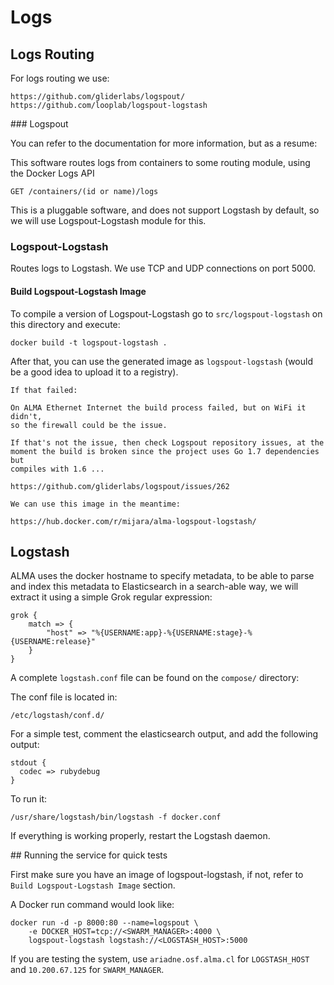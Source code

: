 # Logs

## Logs Routing

For logs routing we use:

    https://github.com/gliderlabs/logspout/
    https://github.com/looplab/logspout-logstash

### Logspout

You can refer to the documentation for more information, but as a resume:

This software routes logs from containers to some routing module, using the
Docker Logs API

```
GET /containers/(id or name)/logs
```

This is a pluggable software, and does not support Logstash by default, so we
will use Logspout-Logstash module for this.

### Logspout-Logstash

Routes logs to Logstash. We use TCP and UDP connections on port 5000.

#### Build Logspout-Logstash Image

To compile a version of Logspout-Logstash go to `src/logspout-logstash` on this
directory and execute:

```
docker build -t logspout-logstash .
```

After that, you can use the generated image as `logspout-logstash` (would be a
good idea to upload it to a registry).

    If that failed:

    On ALMA Ethernet Internet the build process failed, but on WiFi it didn't,
    so the firewall could be the issue.

    If that's not the issue, then check Logspout repository issues, at the
    moment the build is broken since the project uses Go 1.7 dependencies but
    compiles with 1.6 ...

    https://github.com/gliderlabs/logspout/issues/262

    We can use this image in the meantime:

    https://hub.docker.com/r/mijara/alma-logspout-logstash/

## Logstash

ALMA uses the docker hostname to specify metadata, to be able to parse and index
this metadata to Elasticsearch in a search-able way, we will extract it using
a simple Grok regular expression:

```
grok {
    match => {
        "host" => "%{USERNAME:app}-%{USERNAME:stage}-%{USERNAME:release}"
    }
}
```

A complete `logstash.conf` file can be found on the `compose/` directory:

The conf file is located in:
```
/etc/logstash/conf.d/
```

For a simple test, comment the elasticsearch output, and add the following
output:
```
stdout {
  codec => rubydebug
}
```

To run it:
```
/usr/share/logstash/bin/logstash -f docker.conf
```

If everything is working properly, restart the Logstash daemon.

## Running the service for quick tests

First make sure you have an image of logspout-logstash, if not, refer to
`Build Logspout-Logstash Image` section.

A Docker run command would look like:

```
docker run -d -p 8000:80 --name=logspout \
    -e DOCKER_HOST=tcp://<SWARM_MANAGER>:4000 \
    logspout-logstash logstash://<LOGSTASH_HOST>:5000
```

If you are testing the system, use `ariadne.osf.alma.cl` for `LOGSTASH_HOST` and
`10.200.67.125` for `SWARM_MANAGER`.
